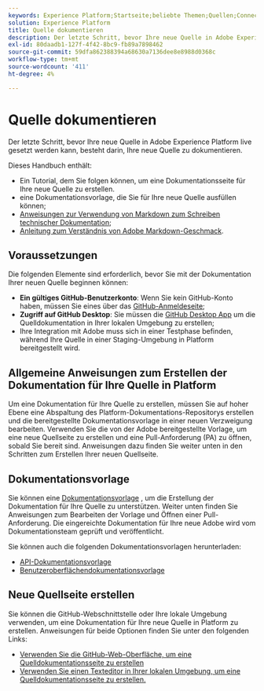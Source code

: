 ```yaml
---
keywords: Experience Platform;Startseite;beliebte Themen;Quellen;Connectoren;Quell-Connectoren;Quellen-SDK;SDK
solution: Experience Platform
title: Quelle dokumentieren
description: Der letzte Schritt, bevor Ihre neue Quelle in Adobe Experience Platform live geschaltet werden kann, besteht darin, Ihre neue Quelle zu dokumentieren.
exl-id: 80daadb1-127f-4f42-8bc9-fb89a7898462
source-git-commit: 59dfa862388394a68630a7136dee8e8988d0368c
workflow-type: tm+mt
source-wordcount: '411'
ht-degree: 4%

---
```


# Quelle dokumentieren

Der letzte Schritt, bevor Ihre neue Quelle in Adobe Experience Platform live gesetzt werden kann, besteht darin, Ihre neue Quelle zu dokumentieren.

Dieses Handbuch enthält:

* Ein Tutorial, dem Sie folgen können, um eine Dokumentationsseite für Ihre neue Quelle zu erstellen.
* eine Dokumentationsvorlage, die Sie für Ihre neue Quelle ausfüllen können;
* [Anweisungen zur Verwendung von Markdown zum Schreiben technischer Dokumentation](https://experienceleague.adobe.com/docs/contributor/contributor-guide/writing-essentials/markdown.html?lang=en);
* [Anleitung zum Verständnis von Adobe Markdown-Geschmack](https://experienceleague.adobe.com/docs/contributor/contributor-guide/writing-essentials/markdown.html?lang=en#custom-markdown-extensions).

## Voraussetzungen

Die folgenden Elemente sind erforderlich, bevor Sie mit der Dokumentation Ihrer neuen Quelle beginnen können:

* **Ein gültiges GitHub-Benutzerkonto**: Wenn Sie kein GitHub-Konto haben, müssen Sie eines über das [GitHub-Anmeldeseite](https://github.com/);
* **Zugriff auf GitHub Desktop**: Sie müssen die [GitHub Desktop App](https://desktop.github.com/) um die Quelldokumentation in Ihrer lokalen Umgebung zu erstellen;
* Ihre Integration mit Adobe muss sich in einer Testphase befinden, während Ihre Quelle in einer Staging-Umgebung in Platform bereitgestellt wird.

## Allgemeine Anweisungen zum Erstellen der Dokumentation für Ihre Quelle in Platform

Um eine Dokumentation für Ihre Quelle zu erstellen, müssen Sie auf hoher Ebene eine Abspaltung des Platform-Dokumentations-Repositorys erstellen und die bereitgestellte Dokumentationsvorlage in einer neuen Verzweigung bearbeiten. Verwenden Sie die von der Adobe bereitgestellte Vorlage, um eine neue Quellseite zu erstellen und eine Pull-Anforderung (PA) zu öffnen, sobald Sie bereit sind. Anweisungen dazu finden Sie weiter unten in den Schritten zum Erstellen Ihrer neuen Quellseite.

## Dokumentationsvorlage

Sie können eine [Dokumentationsvorlage](./template.md) , um die Erstellung der Dokumentation für Ihre Quelle zu unterstützen. Weiter unten finden Sie Anweisungen zum Bearbeiten der Vorlage und Öffnen einer Pull-Anforderung. Die eingereichte Dokumentation für Ihre neue Adobe wird vom Dokumentationsteam geprüft und veröffentlicht.

Sie können auch die folgenden Dokumentationsvorlagen herunterladen:

* [API-Dokumentationsvorlage](../assets/api-template.zip)
* [Benutzeroberflächendokumentationsvorlage](../assets/ui-template.zip)

## Neue Quellseite erstellen

Sie können die GitHub-Webschnittstelle oder Ihre lokale Umgebung verwenden, um eine Dokumentation für Ihre neue Quelle in Platform zu erstellen. Anweisungen für beide Optionen finden Sie unter den folgenden Links:

* [Verwenden Sie die GitHub-Web-Oberfläche, um eine Quelldokumentationsseite zu erstellen](./github.md)
* [Verwenden Sie einen Texteditor in Ihrer lokalen Umgebung, um eine Quelldokumentationsseite zu erstellen.](./text-editor.md)
